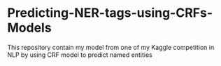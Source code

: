 # Predicting-NER-tags-using-CRFs-Models
This repository contain my model from one of my Kaggle competition in NLP by using CRF model to predict named entities
